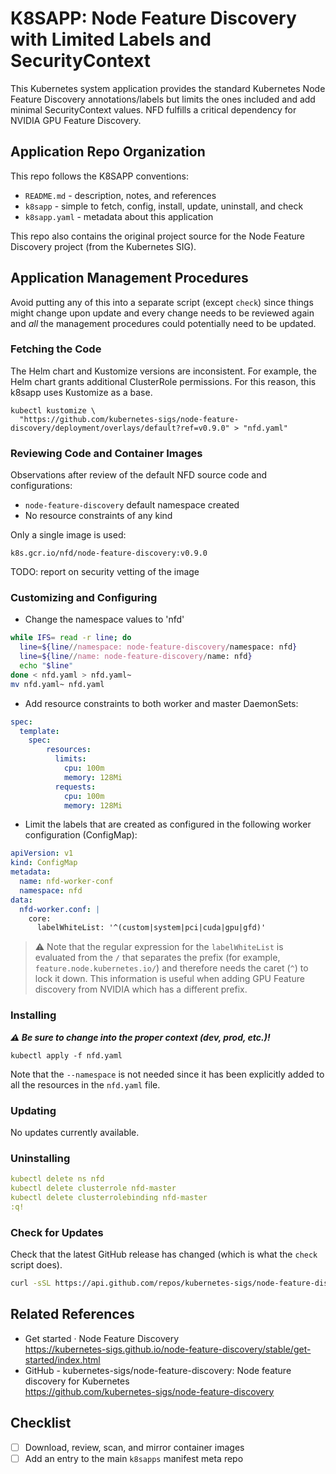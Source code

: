 # K8SAPP: Node Feature Discovery with Limited Labels and SecurityContext

This Kubernetes system application provides the standard Kubernetes Node
Feature Discovery annotations/labels but limits the ones included and
add minimal SecurityContext values. NFD fulfills a critical dependency
for NVIDIA GPU Feature Discovery.

## Application Repo Organization

This repo follows the K8SAPP conventions:

* `README.md` - description, notes, and references
* `k8sapp` - simple to fetch, config, install, update, uninstall, and check
* `k8sapp.yaml` - metadata about this application

This repo also contains the original project source for the Node
Feature Discovery project (from the Kubernetes SIG). 

## Application Management Procedures

Avoid putting any of this into a separate script (except `check`) since
things might change upon update and every change needs to be reviewed
again and *all* the management procedures could potentially need to be
updated.

### Fetching the Code

The Helm chart and Kustomize versions are inconsistent. For example, the
Helm chart grants additional ClusterRole permissions. For this reason,
this k8sapp uses Kustomize as a base.

```
kubectl kustomize \
  "https://github.com/kubernetes-sigs/node-feature-discovery/deployment/overlays/default?ref=v0.9.0" > "nfd.yaml"
```

### Reviewing Code and Container Images

Observations after review of the default NFD source code and
configurations:

* `node-feature-discovery` default namespace created
* No resource constraints of any kind

Only a single image is used:

  `k8s.gcr.io/nfd/node-feature-discovery:v0.9.0`

TODO: report on security vetting of the image

### Customizing and Configuring

* Change the namespace values to 'nfd'

```bash
while IFS= read -r line; do 
  line=${line//namespace: node-feature-discovery/namespace: nfd}
  line=${line//name: node-feature-discovery/name: nfd}
  echo "$line"
done < nfd.yaml > nfd.yaml~
mv nfd.yaml~ nfd.yaml
```

* Add resource constraints to both worker and master DaemonSets:

```yaml
spec:
  template:
    spec:
        resources:
          limits:
            cpu: 100m
            memory: 128Mi
          requests:
            cpu: 100m
            memory: 128Mi
```

* Limit the labels that are created as configured in
  the following worker configuration (ConfigMap):

```yaml
apiVersion: v1
kind: ConfigMap
metadata:
  name: nfd-worker-conf
  namespace: nfd
data:
  nfd-worker.conf: |
    core:
      labelWhiteList: '^(custom|system|pci|cuda|gpu|gfd)'
```

> ⚠️ 
> Note that the regular expression for the `labelWhiteList` is
> evaluated from the `/` that separates the prefix (for example,
> `feature.node.kubernetes.io/`) and therefore needs the caret (`^`) to
> lock it down. This information is useful when adding GPU Feature
> discovery from NVIDIA which has a different prefix.

### Installing

***⚠️  Be sure to change into the proper context (dev, prod, etc.)!***

```
kubectl apply -f nfd.yaml
```

Note that the `--namespace` is not needed since it has been explicitly added to all the resources in the `nfd.yaml` file.

### Updating

No updates currently available.

### Uninstalling

```yaml
kubectl delete ns nfd
kubectl delete clusterrole nfd-master
kubectl delete clusterrolebinding nfd-master
:q!
```

### Check for Updates

Check that the latest GitHub release has changed (which is what the
`check` script does).

```bash
curl -sSL https://api.github.com/repos/kubernetes-sigs/node-feature-discovery/releases/latest | jq -r .name
```

## Related References

* Get started · Node Feature Discovery  
  <https://kubernetes-sigs.github.io/node-feature-discovery/stable/get-started/index.html>
* GitHub - kubernetes-sigs/node-feature-discovery: Node feature discovery for Kubernetes  
  <https://github.com/kubernetes-sigs/node-feature-discovery>

## Checklist

- [ ] Download, review, scan, and mirror container images
- [ ] Add an entry to the main `k8sapps` manifest meta repo 
